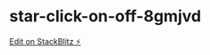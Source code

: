 # star-click-on-off-8gmjvd

[Edit on StackBlitz ⚡️](https://stackblitz.com/edit/star-click-on-off-8gmjvd)